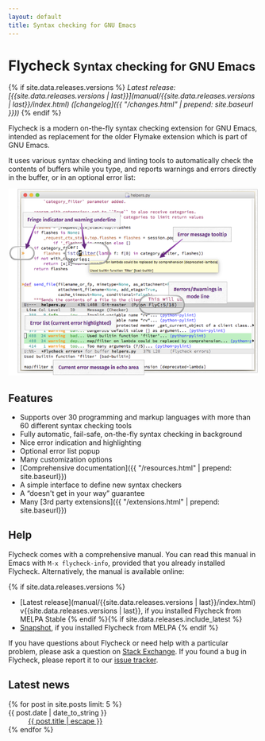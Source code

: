 ```yaml
---
layout: default
title: Syntax checking for GNU Emacs
---
```


Flycheck <small>Syntax checking for GNU Emacs</small>
=====================================================

{% if site.data.releases.versions %}
*Latest release:
[{{site.data.releases.versions | last}}](manual/{{site.data.releases.versions | last}}/index.html)
([changelog]({{ "/changes.html" | prepend: site.baseurl }}))*
{% endif %}

Flycheck is a modern on-the-fly syntax checking extension for GNU Emacs,
intended as replacement for the older Flymake extension which is part of GNU
Emacs.

It uses various syntax checking and linting tools to automatically check the
contents of buffers while you type, and reports warnings and errors directly in
the buffer, or in an optional error list:

[![Annotated screenshot of Flycheck](manual/latest/images/flycheck-annotated.png)](manual/latest/images/flycheck-annotated.png)

Features
--------

- Supports over 30 programming and markup languages with more than 60 different
  syntax checking tools
- Fully automatic, fail-safe, on-the-fly syntax checking in background
- Nice error indication and highlighting
- Optional error list popup
- Many customization options
- [Comprehensive documentation]({{ "/resources.html" | prepend: site.baseurl}})
- A simple interface to define new syntax checkers
- A “doesn't get in your way” guarantee
- Many [3rd party extensions]({{ "/extensions.html" | prepend: site.baseurl}})

Help
----

Flycheck comes with a comprehensive manual.  You can read this manual in Emacs
with `M-x flycheck-info`, provided that you already installed Flycheck.
Alternatively, the manual is available online:

{% if site.data.releases.versions %}
- [Latest release](manual/{{site.data.releases.versions | last}}/index.html)
  v{{site.data.releases.versions | last}}, if you installed Flycheck from
  MELPA Stable {% endif %}{% if site.data.releases.include_latest %}
- [Snapshot](manual/latest/index.html), if you installed Flycheck from MELPA
{% endif %}

If you have questions about Flycheck or need help with a particular problem,
please ask a question on
[Stack Exchange](https://emacs.stackexchange.com/questions/tagged/flycheck).  If
you found a bug in Flycheck, please report it to our
[issue tracker](https://github.com/flycheck/flycheck/issues).

Latest news
-----------

<div class="post-list">
<dl>
{% for post in site.posts limit: 5 %}
<dt>{{ post.date | date_to_string }}</dt>
<dd><a href="{{site.baseurl}}{{post.url}}">{{ post.title | escape }}</a></dd>
{% endfor %}
</dl>
</div>

